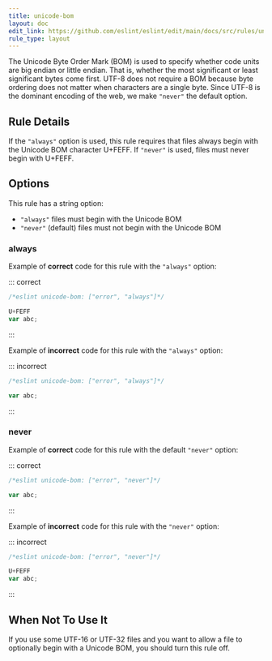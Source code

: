 ```yaml
---
title: unicode-bom
layout: doc
edit_link: https://github.com/eslint/eslint/edit/main/docs/src/rules/unicode-bom.md
rule_type: layout
---
```




The Unicode Byte Order Mark (BOM) is used to specify whether code units are big
endian or little endian. That is, whether the most significant or least
significant bytes come first. UTF-8 does not require a BOM because byte ordering
does not matter when characters are a single byte. Since UTF-8 is the dominant
encoding of the web, we make `"never"` the default option.

## Rule Details

If the `"always"` option is used, this rule requires that files always begin
with the Unicode BOM character U+FEFF. If `"never"` is used, files must never
begin with U+FEFF.

## Options

This rule has a string option:

* `"always"` files must begin with the Unicode BOM
* `"never"` (default) files must not begin with the Unicode BOM

### always

Example of **correct** code for this rule with the `"always"` option:

::: correct

```js
/*eslint unicode-bom: ["error", "always"]*/

U+FEFF
var abc;
```

:::

Example of **incorrect** code for this rule with the `"always"` option:

::: incorrect

```js
/*eslint unicode-bom: ["error", "always"]*/

var abc;
```

:::

### never

Example of **correct** code for this rule with the default `"never"` option:

::: correct

```js
/*eslint unicode-bom: ["error", "never"]*/

var abc;
```

:::

Example of **incorrect** code for this rule with the `"never"` option:

::: incorrect

```js
/*eslint unicode-bom: ["error", "never"]*/

U+FEFF
var abc;
```

:::

## When Not To Use It

If you use some UTF-16 or UTF-32 files and you want to allow a file to
optionally begin with a Unicode BOM, you should turn this rule off.
